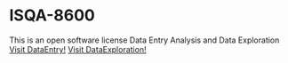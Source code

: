 # ISQA-8600
This is an open software license
Data Entry Analysis and Data Exploration 
[Visit DataEntry!](www.github.com)
[Visit DataExploration!](www.github.com)

